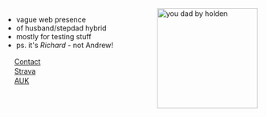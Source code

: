 <img align="right" width="200" alt="you dad by holden" src="https://ribena75.github.io/richard.andrew/assets/img/youdad2.png">

- vague web presence
- of husband/stepdad hybrid
- mostly for testing stuff
- ps. it's *Richard* - not Andrew!

<img src="https://www.linkedin.com/favicon.ico" width="16px"> [Contact](https://www.linkedin.com/in/richardandrew75/)  
<img src="https://www.strava.com/favicon.ico" width="16px"> [Strava](https://www.strava.com/athletes/43333745)  
<img src="https://audax.uk/favicon.ico" width="16px"> [AUK](https://audax.uk/results?memId=26444)